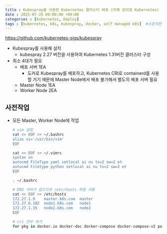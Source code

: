 ```yaml
---
title : Kubespray를 사용한 Kubernetes 클러스터 배포 (자체 관리형 Kubernetes)
date : 2025-07-25 09:00:00 +09:00
categories : [Kubernetes, Deploy]
tags : [kubernetes, k8s, kubespray, docker, self managed k8s]  #소문자만 가능
---
```


https://github.com/kubernetes-sigs/kubespray

- Kubespray를 사용해 설치
    - kubespray 2.27 버전을 사용하여 Kubernetes 1.31버전 클러스터 구성
- 최소 4대가 필요
    - 배포 서버 1EA
        - 도커로 Kubespray를 배포하고, Kubernetes CRI로 containerd를 사용할 거기 때문에 Master Node에서 배포 불가해서 별도의 배포 서버 필요
    - Master Node 1EA
    - Worker Node 2EA

## 사전작업

- 모든 Master, Worker Node에 작업
    
    ```bash
    # vim 설정
    cat << EOF >> ~/.bashrc
    alias vi='/usr/bin/vim'
    EOF
    
    cat << EOF >> ~/.vimrc
    syntax on
    autocmd FileType yaml setlocal ai nu ts=2 sw=2 et
    autocmd Filetype python setlocal ai nu ts=2 sw=2 et
    EOF
    
    . ~/.bashrc
    
    # DNS 서버가 없으므로 /etc/hosts 파일 사용
    cat << EOF >> /etc/hosts
    172.27.1.9    master.k8s.com  master
    172.27.0.182  node1.k8s.com   node1
    172.27.1.35   node2.k8s.com   node2
    EOF
    
    # cri 전부 제거
    for pkg in docker.io docker-doc docker-compose docker-compose-v2 podman-docker containerd runc; do sudo dnf remove $pkg -y; done
    ```